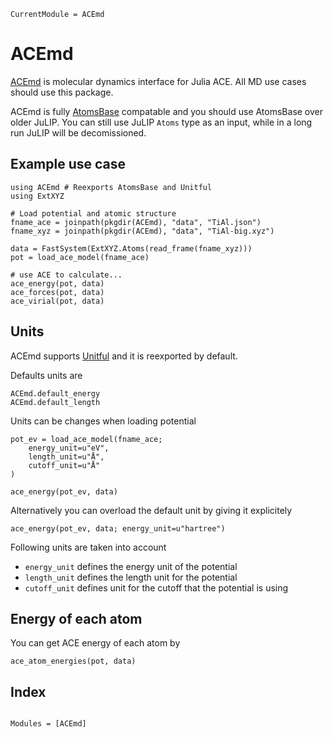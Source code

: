 ```@meta
CurrentModule = ACEmd
```

# ACEmd

[ACEmd](https://github.com/acesuit/ACEmd.jl) is molecular dynamics interface for Julia ACE. All MD use cases should use this package.

ACEmd is fully [AtomsBase](https://github.com/JuliaMolSim/AtomsBase.jl) compatable and you should use AtomsBase over older JuLIP. You can still use JuLIP `Atoms` type as an input, while in a long run JuLIP will be decomissioned.

## Example use case

```@example 1
using ACEmd # Reexports AtomsBase and Unitful
using ExtXYZ

# Load potential and atomic structure
fname_ace = joinpath(pkgdir(ACEmd), "data", "TiAl.json")
fname_xyz = joinpath(pkgdir(ACEmd), "data", "TiAl-big.xyz")

data = FastSystem(ExtXYZ.Atoms(read_frame(fname_xyz)))
pot = load_ace_model(fname_ace)

# use ACE to calculate...
ace_energy(pot, data)
ace_forces(pot, data)
ace_virial(pot, data)
```

## Units

ACEmd supports [Unitful](https://github.com/PainterQubits/Unitful.jl) and it is reexported by default.

Defaults units are

```@repl 1
ACEmd.default_energy
ACEmd.default_length
```

Units can be changes when loading potential

```@example 1
pot_ev = load_ace_model(fname_ace;
    energy_unit=u"eV",
    length_unit=u"Å",
    cutoff_unit=u"Å"
)

ace_energy(pot_ev, data)
```

Alternatively you can overload the default unit by giving it explicitely

```@repl 1
ace_energy(pot_ev, data; energy_unit=u"hartree")
```

Following units are taken into account

- `energy_unit` defines the energy unit of the potential
- `length_unit` defines the length unit for the potential
- `cutoff_unit` defines unit for the cutoff that the potential is using


## Energy of each atom

You can get ACE energy of each atom by

```@repl 1
ace_atom_energies(pot, data)
```


## Index

```@index
```

```@autodocs
Modules = [ACEmd]
```
